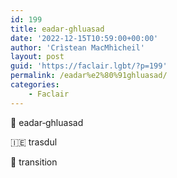 ```yaml
---
id: 199
title: eadar‑ghluasad
date: '2022-12-15T10:59:00+00:00'
author: 'Crìstean MacMhìcheil'
layout: post
guid: 'https://faclair.lgbt/?p=199'
permalink: /eadar%e2%80%91ghluasad/
categories:
    - Faclair
---
```


&#x1f3f4;&#xe0067;&#xe0062;&#xe0073;&#xe0063;&#xe0074;&#xe007f; eadar‑ghluasad

&#x1f1ee;&#x1f1ea; trasdul

&#x1f3f4;&#xe0067;&#xe0062;&#xe0065;&#xe006e;&#xe0067;&#xe007f; transition